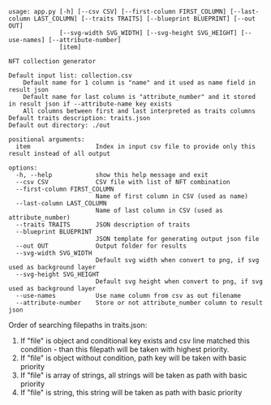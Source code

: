 ```
usage: app.py [-h] [--csv CSV] [--first-column FIRST_COLUMN] [--last-column LAST_COLUMN] [--traits TRAITS] [--blueprint BLUEPRINT] [--out OUT]
              [--svg-width SVG_WIDTH] [--svg-height SVG_HEIGHT] [--use-names] [--attribute-number]
              [item]

NFT collection generator

Default input list: collection.csv
    Default name for 1 column is "name" and it used as name field in result json
    Default name for last column is "attribute_number" and it stored in result json if --attribute-name key exists
    All columns between first and last interpreted as traits columns
Default traits description: traits.json
Default out directory: ./out

positional arguments:
  item                  Index in input csv file to provide only this result instead of all output

options:
  -h, --help            show this help message and exit
  --csv CSV             CSV file with list of NFT combination
  --first-column FIRST_COLUMN
                        Name of first column in CSV (used as name)
  --last-column LAST_COLUMN
                        Name of last column in CSV (used as attribute_number)
  --traits TRAITS       JSON description of traits
  --blueprint BLUEPRINT
                        JSON template for generating output json file
  --out OUT             Output folder for results
  --svg-width SVG_WIDTH
                        Default svg width when convert to png, if svg used as background layer
  --svg-height SVG_HEIGHT
                        Default svg height when convert to png, if svg used as background layer
  --use-names           Use name column from csv as out filename
  --attribute-number    Store or not attribute_number column to result json
```

Order of searching filepaths in traits.json:

1. If "file" is object and conditional key exists and csv line matched this condition - than this filepath will be taken with highest priority.
2. If "file" is object without condition, path key will be taken with basic priority
3. If "file" is array of strings, all strings will be taken as path with basic priority
4. If "file" is string, this string will be taken as path with basic priority
